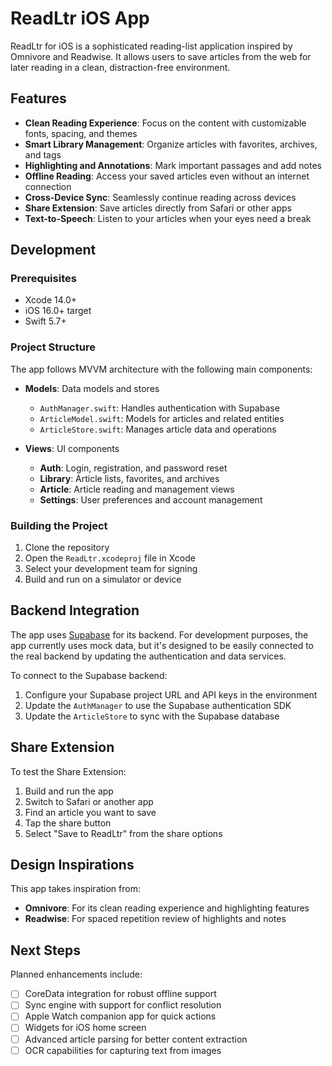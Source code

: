 # ReadLtr iOS App

ReadLtr for iOS is a sophisticated reading-list application inspired by Omnivore and Readwise. It allows users to save articles from the web for later reading in a clean, distraction-free environment.

## Features

- **Clean Reading Experience**: Focus on the content with customizable fonts, spacing, and themes
- **Smart Library Management**: Organize articles with favorites, archives, and tags
- **Highlighting and Annotations**: Mark important passages and add notes
- **Offline Reading**: Access your saved articles even without an internet connection
- **Cross-Device Sync**: Seamlessly continue reading across devices
- **Share Extension**: Save articles directly from Safari or other apps
- **Text-to-Speech**: Listen to your articles when your eyes need a break

## Development

### Prerequisites

- Xcode 14.0+
- iOS 16.0+ target
- Swift 5.7+

### Project Structure

The app follows MVVM architecture with the following main components:

- **Models**: Data models and stores
  - `AuthManager.swift`: Handles authentication with Supabase
  - `ArticleModel.swift`: Models for articles and related entities
  - `ArticleStore.swift`: Manages article data and operations

- **Views**: UI components
  - **Auth**: Login, registration, and password reset
  - **Library**: Article lists, favorites, and archives
  - **Article**: Article reading and management views
  - **Settings**: User preferences and account management

### Building the Project

1. Clone the repository
2. Open the `ReadLtr.xcodeproj` file in Xcode
3. Select your development team for signing
4. Build and run on a simulator or device

## Backend Integration

The app uses [Supabase](https://supabase.io) for its backend. For development purposes, the app currently uses mock data, but it's designed to be easily connected to the real backend by updating the authentication and data services.

To connect to the Supabase backend:

1. Configure your Supabase project URL and API keys in the environment
2. Update the `AuthManager` to use the Supabase authentication SDK
3. Update the `ArticleStore` to sync with the Supabase database

## Share Extension

To test the Share Extension:

1. Build and run the app
2. Switch to Safari or another app
3. Find an article you want to save
4. Tap the share button
5. Select "Save to ReadLtr" from the share options

## Design Inspirations

This app takes inspiration from:

- **Omnivore**: For its clean reading experience and highlighting features
- **Readwise**: For spaced repetition review of highlights and notes

## Next Steps

Planned enhancements include:

- [ ] CoreData integration for robust offline support
- [ ] Sync engine with support for conflict resolution
- [ ] Apple Watch companion app for quick actions
- [ ] Widgets for iOS home screen
- [ ] Advanced article parsing for better content extraction
- [ ] OCR capabilities for capturing text from images
